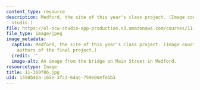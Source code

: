 ```yaml
---
content_type: resource
description: Medford, the site of this year's class project. (Image courtesy of the
  studio.)
file: https://ol-ocw-studio-app-production.s3.amazonaws.com/courses/11-360-community-growth-and-land-use-planning-fall-2006/1598b46a165e3fc364ac759e00efebb3_11-360f06.jpg
file_type: image/jpeg
image_metadata:
  caption: Medford, the site of this year's class project. (Image courtesy of the
    authors of the final project.)
  credit: ''
  image-alt: An image from the bridge on Main Street in Medford.
resourcetype: Image
title: 11-360f06.jpg
uid: 1598b46a-165e-3fc3-64ac-759e00efebb3
---
```


